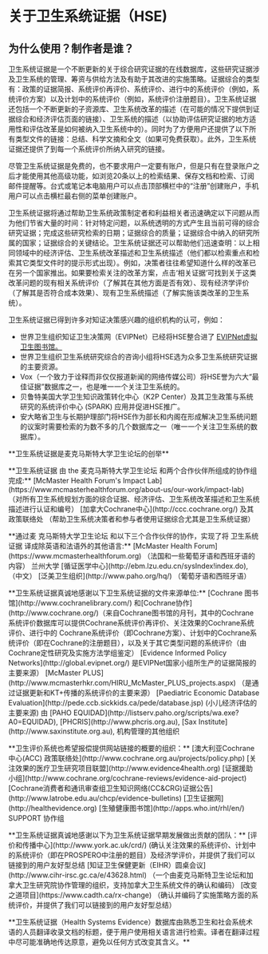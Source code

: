 # 关于卫生系统证据（HSE)

## 为什么使用？制作者是谁？

卫生系统证据是一个不断更新的关于综合研究证据的在线数据库，这些研究证据涉及卫生系统的管理、筹资与供给方法及有助于其改进的实施策略。证据综合的类型有：政策的证据简报、系统评价再评价、系统评价、进行中的系统评价（例如，系统评价方案）以及计划中的系统评价（例如，系统评价注册题目）。卫生系统证据还包括一个不断更新的子资源库、卫生系统改革的描述（在可能的情况下提供到证据综合和经济评估页面的链接）、卫生系统的描述（以协助评估研究证据的地方适用性和评估改革是如何被纳入卫生系统中的）。同时为了方便用户还提供了以下所有类型文件的链接：总结、科学文摘和全文（如果可免费获取）。此外，卫生系统证据还提供了到每一个系统评价所纳入研究的链接。

尽管卫生系统证据是免费的，也不要求用户一定要有账户，但是只有在登录账户之后才能使用其他高级功能，如浏览20条以上的检索结果、保存文档和检索、订阅邮件提醒等。台式或笔记本电脑用户可以点击顶部横栏中的“注册”创建账户，手机用户可以点击横栏最右侧的菜单创建账户。

卫生系统证据将通过帮助卫生系统政策制定者和利益相关者迅速确定以下问题从而为他们节省大量的时间：针对特定问题，以系统透明的方式产生且当前可得的综合研究证据；完成这些研究检索的日期；证据综合的质量；证据综合中纳入的研究所属的国家；证据综合的关键结论。卫生系统证据还可以帮助他们迅速查明：以上相同领域中的经济评估、卫生系统改革描述和卫生系统描述（他们都以检索重点和检索其它类型文件时的提示形式出现）。例如，决策者往往希望知道什么样的改革已在另一个国家推出。如果要检索关注的改革方案，点击‘相关证据’可找到关于这类改革问题的现有相关系统评价（了解其在其他方面是否有效）、现有经济学评价（了解其是否符合成本效果）、现有卫生系统描述（了解实施该类改革的卫生系统）。

卫生系统证据已得到许多对知证决策感兴趣的组织机构的认可，例如：

* 世界卫生组织知证卫生决策网（EVIPNet）已经将HSE整合进了 [EVIPNet虚拟卫生图书馆。](https://www.healthsystemsevidence.org/r.aspx?x=Ly2jSomWIBnaokThqtiuPAji8ZJSa1Zs62-q5cvh9ttCuwGLpfPWPCzjHLzORoc-Vn9TTCx8LoC0SoMWrplK_DkjTW7wtoSZXDJ2VGgUCGI|)
* 世界卫生组织卫生系统研究综合的咨询小组将HSE选为众多卫生系统研究证据的主要资源。
* Vox（一个致力于诠释而非仅仅报道新闻的网络传媒公司）将HSE誉为六大“最佳证据”数据库之一，也是唯一一个关注卫生系统的。
* 贝鲁特美国大学卫生知识政策转化中心（K2P Center）及其卫生政策与系统研究的系统评价中心 (SPARK) 应用并促进HSE推广。
* 安大略省卫生与长期护理部门将HSE作为部长和内阁在形成解决卫生系统问题的议案时需要检索的为数不多的几个数据库之一（唯一一个关注卫生系统的数据库）。


<footer>
  <p class="text-center">**卫生系统证据是麦克马斯特大学卫生论坛的创举**</p>

  <p class="text-center">**卫生系统证据 由 the 麦克马斯特大学卫生论坛 和两个合作伙伴所组成的协作组完成:**  
  [McMaster Health Forum's Impact Lab](https://www.mcmasterhealthforum.org/about-us/our-work/impact-lab) （对所有卫生系统规划方面的综合证据、经济评估、卫生系统改革描述和卫生系统描述进行认证和编号）  
  [加拿大Cochrane中心](http://ccc.cochrane.org/) 及其 政策联络处 （帮助卫生系统决策者和参与者使用证据综合尤其是卫生系统证据）</p>

  <p class="text-center">**通过麦 克马斯特大学卫生论坛 和以下三个合作伙伴的协作，实现了将 卫生系统证据 译成除英语和法语外的其他语言:**  
  [McMaster Health Forum](https://www.mcmasterhealthforum.org) （法国和一些葡萄牙语和西班牙语的内容）
  兰州大学 [循证医学中心](http://ebm.lzu.edu.cn/sysIndex!index.do), （中文）  
  [泛美卫生组织](http://www.paho.org/hq/) （葡萄牙语和西班牙语）</p>

  <p class="text-center">**卫生系统证据真诚地感谢以下卫生系统证据的文件来源单位:**  
  [Cochrane 图书馆](http://www.cochranelibrary.com/) 和[Cochrane协作](http://www.cochrane.org/)（来自Cochrane图书馆的月刊，其中的Cochrane系统评价数据库可以提供Cochrane系统评价再评价、关注效果的Cochrane系统评价、进行中的 Cochrane系统评价（即Cochrane方案）、计划中的Cochrane系统评价（即在Cochrane的注册题目），以及关于其它类型问题的系统评价（由Cochrane定性研究及实施方法学组鉴定）  
  [Evidence Informed Policy Networks](http://global.evipnet.org/) 是EVIPNet国家小组所生产的证据简报的主要来源）  
  [McMaster PLUS](http://www.mcmasterhkr.com/HIRU_McMaster_PLUS_projects.aspx) （是通过证据更新和KT+传播的系统评价的主要来源）  
  [Paediatric Economic Database Evaluation](http://pede.ccb.sickkids.ca/pede/database.jsp) (小儿经济评估的主要来源)  
  由 [PAHO EQUIDAD](http://listserv.paho.org/scripts/wa.exe?A0=EQUIDAD), [PHCRIS](http://www.phcris.org.au), [Sax Institute](http://www.saxinstitute.org.au), 机构管理的其他组织</p>

  <p class="text-center">**卫生评价系统也希望报偿提供网站链接的概要的组织：**  
  [澳大利亚Cochrane中心(ACC) 政策联络处](http://www.cochrane.org.au/projects/policy.php)  
  [关注效果的医疗卫生研究项目联盟](http://www.evidence4health.org)  
  [证据援助小组](http://www.cochrane.org/cochrane-reviews/evidence-aid-project)  
  [Cochrane消费者和通讯审查组卫生知识网络(CC&CRG)证据公告](http://www.latrobe.edu.au/chcp/evidence-bulletins)  
  [卫生证据网](http://healthevidence.org)   
  [生殖健康图书馆](http://apps.who.int/rhl/en/)  
  SUPPORT 协作组  </p>

  <p class="text-center">**卫生系统证据真诚地感谢以下为卫生系统证据早期发展做出贡献的团队：**  
  [评价和传播中心](http://www.york.ac.uk/crd/)  
  (确认关注效果的系统评价、计划中的系统评价（即在PROSPERO中注册的题目）及经济学评价，并提供了我们可以链接到的用户友好型总结  
  [知证卫生保健更新（EIHR）圆桌会议](http://www.cihr-irsc.gc.ca/e/43628.html)  
 （一个由麦克马斯特卫生论坛和加拿大卫生研究院协作管理的组织，支持加拿大卫生系统文件的确认和编码）  
  [改变之道项目](https://www.cadth.ca/rx-change)  
  （确认并编码了实施策略方面的系统评价，并提供了我们可以链接到的用户友好型总结）
  </p>
  <p class="text-center">**卫生系统证据（Health Systems Evidence）数据库由熟悉卫生和社会系统术语的人员翻译收录文档的标题，便于用户使用相关语言进行检索。译者在翻译过程中尽可能准确地传达原意，避免以任何方式改变其含义。**</p>
</footer>
